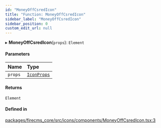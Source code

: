 ```yaml
---
id: "MoneyOffCsredIcon"
title: "Function: MoneyOffCsredIcon"
sidebar_label: "MoneyOffCsredIcon"
sidebar_position: 0
custom_edit_url: null
---
```


▸ **MoneyOffCsredIcon**(`props`): `Element`

#### Parameters

| Name | Type |
| :------ | :------ |
| `props` | [`IconProps`](../types/IconProps.md) |

#### Returns

`Element`

#### Defined in

[packages/firecms_core/src/icons/components/MoneyOffCsredIcon.tsx:3](https://github.com/FireCMSco/firecms/blob/d45f3739/packages/firecms_core/src/icons/components/MoneyOffCsredIcon.tsx#L3)
